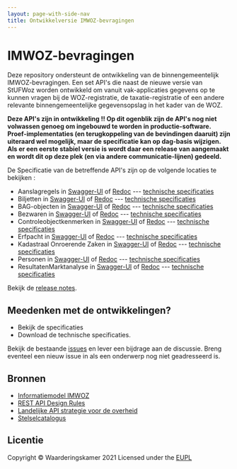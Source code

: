 ```yaml
---
layout: page-with-side-nav
title: Ontwikkelversie IMWOZ-bevragingen
---
```


# IMWOZ-bevragingen

Deze repository ondersteunt de ontwikkeling van de binnengemeentelijk IMWOZ-bevragingen.
Een set API's die naast de nieuwe versie van StUFWoz worden ontwikkeld om vanuit vak-applicaties gegevens op te kunnen vragen bij de WOZ-registratie, de taxatie-registratie of een andere relevante binnengemeentelijke gegevensopslag in het kader van de WOZ.

**Deze API's zijn in ontwikkeling !! Op dit ogenblik zijn de API's nog niet volwassen genoeg om ingebouwd te worden in productie-software.**
**Proef-implementaties (en terugkoppeling van de bevindingen daaruit) zijn uiteraard wel mogelijk, maar de specificatie kan op dag-basis wijzigen.**
**Als er een eerste stabiel versie is wordt daar een release van aangemaakt en wordt dit op deze plek (en via andere communicatie-lijnen) gedeeld.**

De Specificatie van de betreffende API's zijn op de volgende locaties te bekijken :
 - Aanslagregels in [Swagger-UI](./ASL-swagger-ui) of [Redoc](./ASL-redoc) --- [technische specificaties](https://github.com/VNG-Realisatie/IMWOZ-bevragingen/tree/main/specificatie/ASL/openapi.yaml)
 - Biljetten in [Swagger-UI](./BLJ-swagger-ui) of [Redoc](./BLJ-redoc) --- [technische specificaties](https://github.com/VNG-Realisatie/IMWOZ-bevragingen/tree/main/specificatie/BLJ/openapi.yaml)
 - BAG-objecten in [Swagger-UI](./BAG-swagger-ui) of [Redoc](./BAG-redoc) --- [technische specificaties](https://github.com/VNG-Realisatie/IMWOZ-bevragingen/tree/main/specificatie/BAG/openapi.yaml)
 - Bezwaren in [Swagger-UI](./BZW-swagger-ui) of [Redoc](./ZWG-redoc) --- [technische specificaties](https://github.com/VNG-Realisatie/IMWOZ-bevragingen/tree/main/specificatie/BZW/openapi.yaml)
 - Controleobjectkenmerken in [Swagger-UI](./CTL-swagger-ui) of [Redoc](./CTL-redoc) --- [technische specificaties](https://github.com/VNG-Realisatie/IMWOZ-bevragingen/tree/main/specificatie/CTL/openapi.yaml)
 - Erfpacht in [Swagger-UI](./Erfpacht-swagger-ui) of [Redoc](./Erfpacht-redoc) --- [technische specificaties](https://github.com/VNG-Realisatie/IMWOZ-bevragingen/tree/main/specificatie/Erfpacht/openapi.yaml)
 - Kadastraal Onroerende Zaken in [Swagger-UI](./KOZ-swagger-ui) of [Redoc](./KOZ-redoc) --- [technische specificaties](https://github.com/VNG-Realisatie/IMWOZ-bevragingen/tree/main/specificatie/KOZ/openapi.yaml)
 - Personen in [Swagger-UI](./PRS-swagger-ui) of [Redoc](./PRS-redoc) --- [technische specificaties](./specificatie/PRS/openapi.yaml)
 - ResultatenMarktanalyse in [Swagger-UI](./RMA-swagger-ui) of [Redoc](./RMA-redoc) --- [technische specificaties](https://github.com/VNG-Realisatie/IMWOZ-bevragingen/tree/main/specificatie/RMA/openapi.yaml)

Bekijk de [release notes](./releasenotes).

## Meedenken met de ontwikkelingen?

* Bekijk de specificaties
* Download de technische specificaties.

Bekijk de bestaande [issues](./issues) en lever een bijdrage aan de discussie. Breng eventeel een nieuw issue in als een onderwerp nog niet geadresseerd is.

## Bronnen

* [Informatiemodel IMWOZ](https://imvertor-tst.armatiek.nl/modellen/IMWOZ/IMWOZ.html)
* [REST API Design Rules](https://docs.geostandaarden.nl/api/API-Designrules/)
* [Landelijke API strategie voor de overheid](https://geonovum.github.io/KP-APIs/)
* [Stelselcatalogus](https://www.stelselcatalogus.nl/registraties/registratie?id=http://opendata.stelselcatalogus.nl/id/registratie/WOZ)


## Licentie

Copyright &copy; Waarderingskamer 2021
Licensed under the [EUPL](https://github.com/VNG-Realisatie/IMWOZ-bevragingen/blob/master/LICENCE.md)
